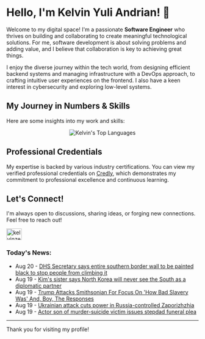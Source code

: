 # Hello, I'm Kelvin Yuli Andrian! 👋

Welcome to my digital space! I'm a passionate **Software Engineer** who thrives on building and collaborating to create meaningful technological solutions. For me, software development is about solving problems and adding value, and I believe that collaboration is key to achieving great things.

I enjoy the diverse journey within the tech world, from designing efficient backend systems and managing infrastructure with a DevOps approach, to crafting intuitive user experiences on the frontend. I also have a keen interest in cybersecurity and exploring low-level systems.

## My Journey in Numbers & Skills

Here are some insights into my work and skills:

<p align="center">
  <img src="https://github-readme-stats.vercel.app/api/top-langs/?username=kelvinzer0&layout=compact&theme=radical" alt="Kelvin's Top Languages" />
</p>

## Professional Credentials

My expertise is backed by various industry certifications. You can view my verified professional credentials on [Credly](https://www.credly.com/users/kelvin-yuli-andrian/badges), which demonstrates my commitment to professional excellence and continuous learning.

## Let's Connect!

I'm always open to discussions, sharing ideas, or forging new connections. Feel free to reach out!

<p align="left">
    <a href="https://linkedin.com/in/kelvinzero" target="blank"><img align="center" src="https://cdn.jsdelivr.net/npm/simple-icons@3.0.1/icons/linkedin.svg" alt="kelvinzero" height="30" width="40" /></a>
</p>

### Today's News:

<!-- feed start -->
- Aug 20 - [DHS Secretary says entire southern border wall to be painted black to stop people from climbing it](https://www.yahoo.com/news/articles/dhs-secretary-says-entire-southern-002106684.html)
- Aug 19 - [Kim's sister says North Korea will never see the South as a diplomatic partner](https://www.yahoo.com/news/articles/north-korean-leaders-sister-says-235343584.html)
- Aug 19 - [Trump Attacks Smithsonian For Focus On 'How Bad Slavery Was' And, Boy, The Responses](https://www.yahoo.com/news/articles/trump-attacks-smithsonian-focus-bad-221253591.html)
- Aug 19 - [Ukrainian attack cuts power in Russia-controlled Zaporizhzhia](https://www.yahoo.com/news/articles/ukrainian-attack-cuts-power-russia-215029149.html)
- Aug 19 - [Actor son of murder-suicide victim issues stepdad funeral plea](https://www.yahoo.com/entertainment/tv/articles/actor-son-murder-suicide-victim-213801485.html)
<!-- feed end -->

---

Thank you for visiting my profile!
